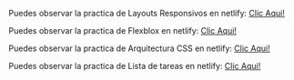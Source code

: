 Puedes observar la practica de Layouts Responsivos en netlify: [Clic Aqui!](https://webresponsivesoriadev.netlify.app/)

Puedes observar la practica de Flexblox en netlify: [Clic Aqui!](https://practicaflexboxsoriadev.netlify.app/)

Puedes observar la practica de Arquitectura CSS en netlify: [Clic Aqui!](https://frutayfrutosoriadev.netlify.app/)

Puedes observar la practica de Lista de tareas en netlify: [Clic Aqui!](https://todolistsoriadev.netlify.app/)